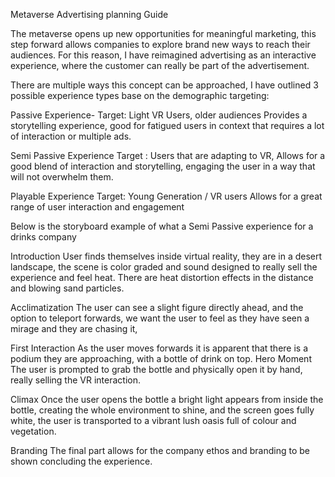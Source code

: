 Metaverse Advertising planning Guide

The metaverse opens up new opportunities for meaningful marketing, this step forward allows companies to explore brand new ways to reach their audiences. For this reason, I have reimagined advertising as an interactive experience, where the customer can really be part of the advertisement.

There are multiple ways this concept can be approached, I have outlined 3 possible experience types base on the demographic targeting: 

Passive Experience-
Target: Light VR Users, older audiences
Provides a storytelling experience, good for fatigued users in context that requires a lot of interaction or multiple ads.

Semi Passive Experience
Target : Users that are adapting to VR, 
Allows for a good blend of interaction and storytelling, engaging the user in a way that will not overwhelm them.

Playable Experience
Target: Young Generation / VR users
Allows for a great range of user interaction and engagement


Below is the storyboard example of what a Semi Passive experience for a drinks company

Introduction
User finds themselves inside virtual reality, they are in a desert landscape, the scene is color graded and sound designed to really sell the experience and feel heat.
There are heat distortion effects in the distance and blowing sand particles.

Acclimatization
The user can see a slight figure directly ahead, and the option to teleport forwards, we want the user to feel as they have seen a mirage and they are chasing it,

First Interaction
As the user moves forwards it is apparent that there is a podium they are approaching, with a bottle of drink on top.
Hero Moment
The user is prompted to grab the bottle and physically open it by hand, really selling the VR interaction.

Climax
Once the user opens the bottle a bright light appears from inside the bottle, creating the whole environment to shine, and the screen goes fully white, the user is transported to a vibrant lush oasis full of colour and vegetation.

Branding
The final part allows for the company ethos and branding to be shown concluding the experience.